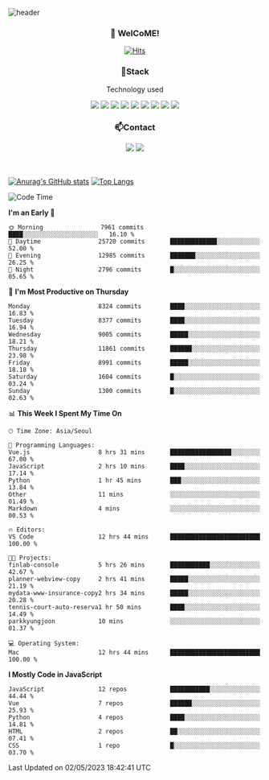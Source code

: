 ![header](https://capsule-render.vercel.app/api?type=waving&color=gradient&height=200&text=Kyungjoon&fontAlign=70&fontAlignY=40&animation=twinkling)

<h3 align="center">👋 WelCoME!</h3>

<div align=center>
  
[![Hits](https://hits.seeyoufarm.com/api/count/incr/badge.svg?url=https%3A%2F%2Fgithub.com%2Fuvula6921&count_bg=%2322BAC9&title_bg=%23827F7F&icon=iconify.svg&icon_color=%2325A27F&title=visits&edge_flat=false)](https://hits.seeyoufarm.com)
  
</div>
<h3 align="center">📌Stack</h3>
<p align="center">Technology used</p>
<div align="center"><img src="https://img.shields.io/badge/HTML5-E34F26?style=flat-square&logo=HTML5&logoColor=white"></img> <img src="https://img.shields.io/badge/CSS3-0A84FF?style=flat-square&logo=CSS3&logoColor=white"></img> <img src="https://img.shields.io/badge/JavaScript-FFCD11?style=flat-square&logo=JavaScript&logoColor=white"></img> <img src="https://img.shields.io/badge/React-00BCF6?style=flat-square&logo=React&logoColor=white"></img> <img src="https://img.shields.io/badge/jQuery-3655FF?style=flat-square&logo=jQuery&logoColor=white"></img> <img src="https://img.shields.io/badge/Ruby-E0115F?style=flat-square&logo=Ruby&logoColor=white"></img> <img src="https://img.shields.io/badge/Python-4B8BBE?style=flat-square&logo=Python&logoColor=white"></img> <img src="https://img.shields.io/badge/Vue-4FC08D?style=flat-square&logo=Vue.js&logoColor=white"></img> <img src="https://img.shields.io/badge/Nuxt-00DC82?style=flat-square&logo=Nuxt.js&logoColor=white"></img></div>

<h3 align="center">📫Contact</h3>
<div align="center"><a href="https://velog.io/@uvula6921/"><img src="https://img.shields.io/badge/Blog-20c997?style=flat-square&logo=V&logoColor=white"/></a> <a href="pkj6921@gmail.com"><img src="https://img.shields.io/badge/Gmail-EA4335?style=flat-square&logo=Gmail&logoColor=white"/></a></div>
<br>
<br>

[![Anurag's GitHub stats](https://github-readme-stats.vercel.app/api?username=uvula6921&hide=stars,issues&show_icons=true&count_private=true&theme=tokyonight)](https://github.com/anuraghazra/github-readme-stats)
[![Top Langs](https://github-readme-stats.vercel.app/api/top-langs/?username=uvula6921&hide=css,jupyter%20notebook,html&exclude_repo=uvula6921,uvula6921.github.io&layout=compact&langs_count=8)](https://github.com/anuraghazra/github-readme-stats)

<!--START_SECTION:waka-->
![Code Time](http://img.shields.io/badge/Code%20Time-1%2C555%20hrs%2025%20mins-blue)

**I'm an Early 🐤** 

```text
🌞 Morning                7961 commits        ████░░░░░░░░░░░░░░░░░░░░░   16.10 % 
🌆 Daytime                25720 commits       █████████████░░░░░░░░░░░░   52.00 % 
🌃 Evening                12985 commits       ███████░░░░░░░░░░░░░░░░░░   26.25 % 
🌙 Night                  2796 commits        █░░░░░░░░░░░░░░░░░░░░░░░░   05.65 % 
```
📅 **I'm Most Productive on Thursday** 

```text
Monday                   8324 commits        ████░░░░░░░░░░░░░░░░░░░░░   16.83 % 
Tuesday                  8377 commits        ████░░░░░░░░░░░░░░░░░░░░░   16.94 % 
Wednesday                9005 commits        █████░░░░░░░░░░░░░░░░░░░░   18.21 % 
Thursday                 11861 commits       ██████░░░░░░░░░░░░░░░░░░░   23.98 % 
Friday                   8991 commits        █████░░░░░░░░░░░░░░░░░░░░   18.18 % 
Saturday                 1604 commits        █░░░░░░░░░░░░░░░░░░░░░░░░   03.24 % 
Sunday                   1300 commits        █░░░░░░░░░░░░░░░░░░░░░░░░   02.63 % 
```


📊 **This Week I Spent My Time On** 

```text
🕑︎ Time Zone: Asia/Seoul

💬 Programming Languages: 
Vue.js                   8 hrs 31 mins       █████████████████░░░░░░░░   67.00 % 
JavaScript               2 hrs 10 mins       ████░░░░░░░░░░░░░░░░░░░░░   17.14 % 
Python                   1 hr 45 mins        ███░░░░░░░░░░░░░░░░░░░░░░   13.84 % 
Other                    11 mins             ░░░░░░░░░░░░░░░░░░░░░░░░░   01.49 % 
Markdown                 4 mins              ░░░░░░░░░░░░░░░░░░░░░░░░░   00.53 % 

🔥 Editors: 
VS Code                  12 hrs 44 mins      █████████████████████████   100.00 % 

🐱‍💻 Projects: 
finlab-console           5 hrs 26 mins       ███████████░░░░░░░░░░░░░░   42.67 % 
planner-webview-copy     2 hrs 41 mins       █████░░░░░░░░░░░░░░░░░░░░   21.19 % 
mydata-www-insurance-copy2 hrs 34 mins       █████░░░░░░░░░░░░░░░░░░░░   20.28 % 
tennis-court-auto-reserva1 hr 50 mins        ████░░░░░░░░░░░░░░░░░░░░░   14.49 % 
parkkyungjoon            10 mins             ░░░░░░░░░░░░░░░░░░░░░░░░░   01.37 % 

💻 Operating System: 
Mac                      12 hrs 44 mins      █████████████████████████   100.00 % 
```

**I Mostly Code in JavaScript** 

```text
JavaScript               12 repos            ███████████░░░░░░░░░░░░░░   44.44 % 
Vue                      7 repos             ██████░░░░░░░░░░░░░░░░░░░   25.93 % 
Python                   4 repos             ████░░░░░░░░░░░░░░░░░░░░░   14.81 % 
HTML                     2 repos             ██░░░░░░░░░░░░░░░░░░░░░░░   07.41 % 
CSS                      1 repo              █░░░░░░░░░░░░░░░░░░░░░░░░   03.70 % 
```




 Last Updated on 02/05/2023 18:42:41 UTC
<!--END_SECTION:waka-->
